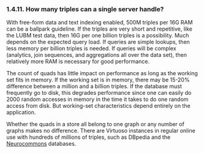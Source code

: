 <div id="virtuosofaq11" class="section">

<div class="titlepage">

<div>

<div>

### 1.4.11. How many triples can a single server handle?

</div>

</div>

</div>

With free-form data and text indexing enabled, 500M triples per 16G RAM
can be a ballpark guideline. If the triples are very short and
repetitive, like the LUBM test data, then 16G per one billion triples is
a possibility. Much depends on the expected query load. If queries are
simple lookups, then less memory per billion triples is needed. If
queries will be complex (analytics, join sequences, and aggregations all
over the data set), then relatively more RAM is necessary for good
performance.

The count of quads has little impact on performance as long as the
working set fits in memory. If the working set is in memory, there may
be 15-20% difference between a million and a billion triples. If the
database must frequently go to disk, this degrades performance since one
can easily do 2000 random accesses in memory in the time it takes to do
one random access from disk. But working-set characteristics depend
entirely on the application.

Whether the quads in a store all belong to one graph or any number of
graphs makes no difference. There are Virtuoso instances in regular
online use with hundreds of millions of triples, such as DBpedia and the
<a href="http://neurocommons.org/page/Main_Page" class="ulink"
target="_top">Neurocommons</a> databases.

</div>
